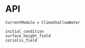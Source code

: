 # API

```@meta
CurrentModule = ClimaShallowWater
```


```@docs
initial_condition
surface_height_field
coriolis_field
```